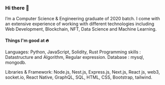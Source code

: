 ### Hi there 👋
I’m a Computer Science & Engineering graduate of 2020 batch. I come with an extensive experience of working with different technologies including Web Development, Blockchain, NFT, Data Science and Machine Learning.

#### Things I'm good at 🔥
Languages: Python, JavaScript, Solidity, Rust
Programming skills : Datastructure and Algorithm, Regular expression.
Database : mysql, mongodb.

Libraries & Framework: Node.js, Nest.js, Express.js, Next.js, React js, web3, socket.io, React Native, GraphQL, SQL, HTML, CSS, Bootstrap, tailwind.

<!--
**Ashutoshpython123/Ashutoshpython123** is a ✨ _special_ ✨ repository because its `README.md` (this file) appears on your GitHub profile.

Here are some ideas to get you started:

- 🔭 I’m currently working on ...
- 🌱 I’m currently learning ...
- 👯 I’m looking to collaborate on ...
- 🤔 I’m looking for help with ...
- 💬 Ask me about ...
- 📫 How to reach me: ...
- 😄 Pronouns: ...
- ⚡ Fun fact: ...
-->
